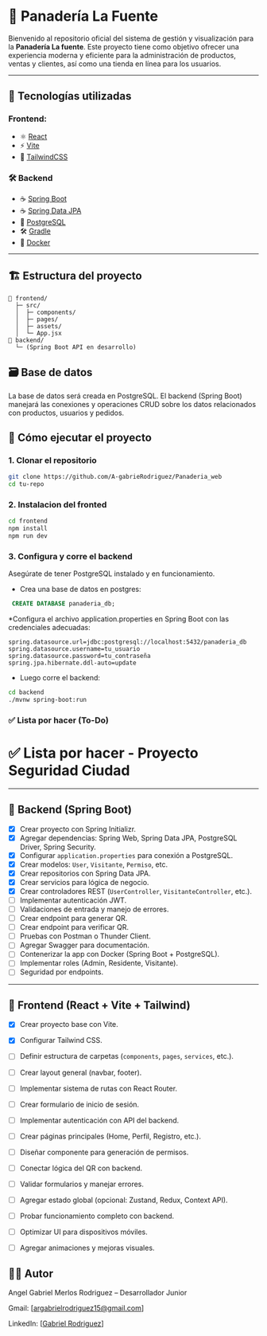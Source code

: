 # 🥖 Panadería La Fuente

Bienvenido al repositorio oficial del sistema de gestión y visualización para la **Panadería La fuente**. Este proyecto tiene como objetivo ofrecer una experiencia moderna y eficiente para la administración de productos, ventas y clientes, así como una tienda en línea para los usuarios.

---

## 🧩 Tecnologías utilizadas

### Frontend:
- ⚛️ [React](https://reactjs.org/)
- ⚡ [Vite](https://vitejs.dev/)
- 🎨 [TailwindCSS](https://tailwindcss.com/)

### 🛠️ Backend

- ☕ [Spring Boot](https://spring.io/projects/spring-boot)
- ☕ [Spring Data JPA](https://spring.io/projects/spring-data-jpa)
- 🐘 [PostgreSQL](https://www.postgresql.org/)
- 🛠️ [Gradle](https://gradle.org/)
- 🐳 [Docker](https://www.docker.com/)
---

## 🏗️ Estructura del proyecto

```plaintext
📁 frontend/
  ├─ src/
  │  ├─ components/
  │  ├─ pages/
  │  ├─ assets/
  │  └─ App.jsx
📁 backend/
  └─ (Spring Boot API en desarrollo)
```
## 🗃️ Base de datos
La base de datos será creada en PostgreSQL. El backend (Spring Boot) manejará las conexiones y operaciones CRUD sobre los datos relacionados con productos, usuarios y pedidos.
## 🚀 Cómo ejecutar el proyecto

### 1. Clonar el repositorio

```bash
git clone https://github.com/A-gabrieRodriguez/Panaderia_web
cd tu-repo
```
### 2. Instalacion del fronted
```bash
cd frontend
npm install
npm run dev
```
### 3. Configura y corre el backend
Asegúrate de tener PostgreSQL instalado y en funcionamiento.
 
 * Crea una base de datos en postgres:

```sql
 CREATE DATABASE panaderia_db;
```
*Configura el archivo application.properties en Spring Boot con las credenciales adecuadas:
```properties
spring.datasource.url=jdbc:postgresql://localhost:5432/panaderia_db
spring.datasource.username=tu_usuario
spring.datasource.password=tu_contraseña
spring.jpa.hibernate.ddl-auto=update
```
* Luego corre el backend:
```bash
cd backend
./mvnw spring-boot:run
```
### ✅ Lista por hacer (To-Do)

# ✅ Lista por hacer - Proyecto Seguridad Ciudad

---

## 🔧 Backend (Spring Boot)

- [x] Crear proyecto con Spring Initializr.
- [x] Agregar dependencias: Spring Web, Spring Data JPA, PostgreSQL Driver, Spring Security.
- [x] Configurar `application.properties` para conexión a PostgreSQL.
- [x] Crear modelos: `User`, `Visitante`, `Permiso`, etc.
- [x] Crear repositorios con Spring Data JPA.
- [x] Crear servicios para lógica de negocio.
- [x] Crear controladores REST (`UserController`, `VisitanteController`, etc.).
- [ ] Implementar autenticación JWT.
- [ ] Validaciones de entrada y manejo de errores.
- [ ] Crear endpoint para generar QR.
- [ ] Crear endpoint para verificar QR.
- [ ] Pruebas con Postman o Thunder Client.
- [ ] Agregar Swagger para documentación.
- [ ] Contenerizar la app con Docker (Spring Boot + PostgreSQL).
- [ ] Implementar roles (Admin, Residente, Visitante).
- [ ] Seguridad por endpoints.

---

## 🎨 Frontend (React + Vite + Tailwind)

- [x] Crear proyecto base con Vite.
- [x] Configurar Tailwind CSS.
- [ ] Definir estructura de carpetas (`components`, `pages`, `services`, etc.).
- [ ] Crear layout general (navbar, footer).
- [ ] Implementar sistema de rutas con React Router.
- [ ] Crear formulario de inicio de sesión.
- [ ] Implementar autenticación con API del backend.
- [ ] Crear páginas principales (Home, Perfil, Registro, etc.).
- [ ] Diseñar componente para generación de permisos.
- [ ] Conectar lógica del QR con backend.
- [ ] Validar formularios y manejar errores.
- [ ] Agregar estado global (opcional: Zustand, Redux, Context API).
- [ ] Probar funcionamiento completo con backend.
- [ ] Optimizar UI para dispositivos móviles.
- [ ] Agregar animaciones y mejoras visuales.



## 👨‍💻 Autor
Angel Gabriel Merlos Rodriguez – Desarrollador Junior

Gmail: [[argabrielrodriguez15@gmail.com](https://github.com/A-gabrieRodriguez)]

LinkedIn: [[Gabriel Rodriguez](https://www.linkedin.com/public-profile/settings)]
